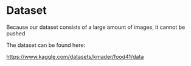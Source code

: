 # Dataset

Because our dataset consists of a large amount of images, it cannot be pushed

The dataset can be found here:

https://www.kaggle.com/datasets/kmader/food41/data
